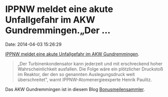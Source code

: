 IPPNW meldet eine akute Unfallgefahr im AKW Gundremmingen.„Der \...
===================================================================

Date: 2014-04-03 15:26:29

[IPPNW meldet eine akute Unfallgefahr im AKW
Gundremmingen](http://www.ippnw.de/startseite/artikel/14a7ad0fd9/akute-unfallgefahr-im-atomkraftwerk.html).

> „Der Turbinenkondensator kann jederzeit und mit erschreckend hoher
> Wahrscheinlichkeit ausfallen. Die Folge wäre ein plötzlicher Druckstoß
> im Reaktor, der den so genannten Auslegungsdruck weit überschreitet",
> warnt IPPNW-Atomenergieexperte Henrik Paulitz.

Das AKW Gundremmingen ist in diesem Blog
[Bonusmeilensammler](http://blog.fefe.de/?q=Gundremmingen).
